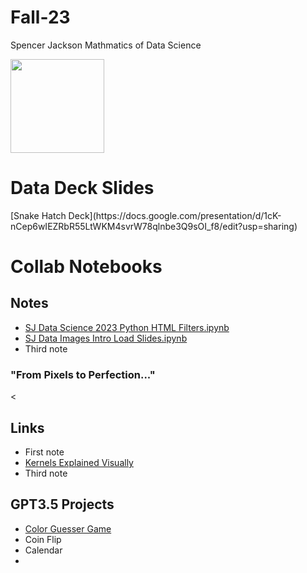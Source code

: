 # Fall-23

Spencer Jackson
Mathmatics of Data Science 

<img src="https://www.sudeep.co/images/post_images/2018-02-09-Understanding-the-Data-Science-Lifecycle/chart.png" width="150" height="150">

<h1>Data Deck Slides</h1>
[Snake Hatch Deck](https://docs.google.com/presentation/d/1cK-nCep6wIEZRbR55LtWKM4svrW78qlnbe3Q9sOI_f8/edit?usp=sharing)

<h1>Collab Notebooks</h1>

<H2>Notes</H2>
 <ul>
        <li><a href="https://colab.research.google.com/drive/11u72a6OjgUphQh8Z6ga8G5UurEaWbhpM?usp=sharing">SJ Data Science 2023 Python HTML Filters.ipynb</a></li>
        <li><a href="https://colab.research.google.com/drive/17Eudd7JMDq9vPmBk0KbKX8plnuoairks#scrollTo=uKsUVAPdQwmP">SJ Data Images Intro Load Slides.ipynb</a> </li>
        <li>Third note</li>
    </ul>
<h3>"From Pixels to Perfection..."</h3>
<
<h2>Links</h2>
    <ul>
        <li>First note</li>
        <li><a href="href="https://setosa.io/ev/image-kernels/#:~:text=An%20image%20kernel%20is%20a,important%20portions%20of%20an%20image" target="_blank">Kernels Explained Visually</a> </li>
        <li>Third note</li>
    </ul>

<h2>GPT3.5 Projects</h2>
    <ul>
        <li><a href = "colorGame2">Color Guesser Game</a> </li>
        <li>Coin Flip</li>
        <li>Calendar</li>
        <li></li>
    </ul>
